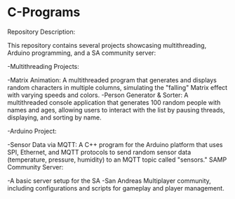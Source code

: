 # C-Programs
Repository Description:

This repository contains several projects showcasing multithreading, Arduino programming, and a SA
community server:

-Multithreading Projects:

 -Matrix Animation: A multithreaded program that generates and displays random characters in multiple columns, simulating the "falling" Matrix effect with varying speeds and colors.
 -Person Generator & Sorter: A multithreaded console application that generates 100 random people with names and ages, allowing users to interact with the list by pausing threads, displaying, and sorting by name.

-Arduino Project:

 -Sensor Data via MQTT: A C++ program for the Arduino platform that uses SPI, Ethernet, and MQTT protocols to send random sensor data (temperature, pressure, humidity) to an MQTT topic called "sensors."
  SAMP Community Server:

-A basic server setup for the SA
 -San Andreas Multiplayer community, including configurations and scripts for gameplay and player management.
